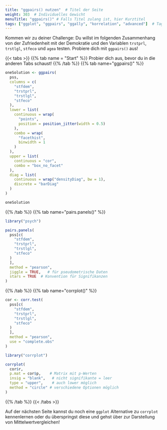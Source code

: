 ```yaml
---
title: "ggpairs() nutzen"  # Titel der Seite
weight: 303  # Individuelles Gewicht 
menuTitle: "ggpairs()" # Falls Titel zulang ist, hier Kurztitel
tags: ["ggplot", "ggpairs", "ggally", "korrelation", "advanced"]  # Tags hiereinsetzen; Kurzwort, was auf der Seite passsiert
---
```


Kommen wir zu deiner Challenge: Du willst im folgenden Zusammenhang von der Zufriedenheit mit der Demokratie und den Variablen `trstprl`, `trstlgl`, `stfeco` und `agea` testen. Probiere dich mit `ggpairs()` aus!

{{< tabs >}}
{{% tab name = "Start" %}}
Probier dich aus, bevor du in die anderen Tabs schaust!
{{% /tab %}}
{{% tab name="ggpairs()" %}}
```R
oneSolution <- ggpairs(
  pss, 
  columns = c(
    "stfdem",
    "trstprl",
    "trstlgl",
    "stfeco"
  ),
  lower = list(
    continuous = wrap(
      "points",
      position = position_jitter(width = 0.5)
    ),
    combo = wrap(
      "facethist",
      binwidth = 1
    )
  ),
  upper = list(
    continuous = "cor",
    combo = "box_no_facet"
  ),
  diag = list(
    continuous = wrap("densityDiag", bw = 1),
    discrete = "barDiag"
  )
) 

oneSolution
```
{{% /tab %}}
{{% tab name="pairs.panels()" %}}
```R
library("psych")

pairs.panels(
  pss[c(
    "stfdem",
    "trstprl",
    "trstlgl",
    "stfeco"
  )
  ],
  method = "pearson",   
  jiggle = TRUE,   # für pseudometrische Daten
  stars = TRUE  # Konvention für Signifikanzen
) 
```
{{% /tab %}}
{{% tab name="corrplot()" %}}
```R
cor <- corr.test(
  pss[c(
    "stfdem",
    "trstprl",
    "trstlgl",
    "stfeco"
  )
  ],
  method = "pearson",
  use = "complete.obs"
) 

library("corrplot")

corrplot(
  cor$r, 
  p.mat = cor$p,    # Matrix mit p-Werten
  insig = "blank",   # nicht signifikante = leer
  type = "upper",    # auch lower möglich
  method = "circle" # verschiedene Optionen möglich
)   
```
{{% /tab %}}
{{< /tabs >}}

Auf der nächsten Seite kannst du noch eine `ggplot` Alternative zu `corrplot` kennenlernen oder du überspringst diese und gehst über zur Darstellung von Mittelwertvergleichen!